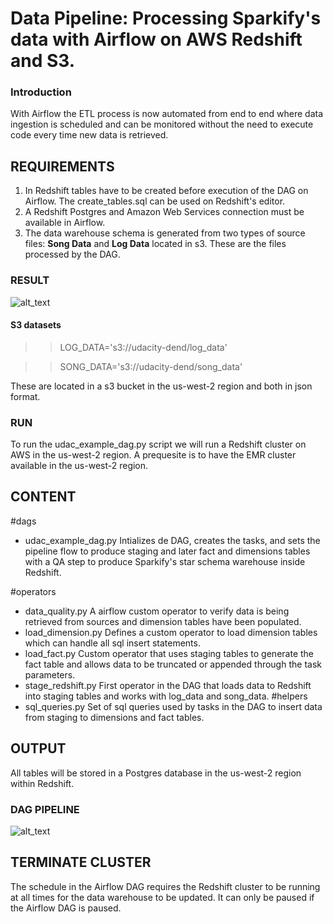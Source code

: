 # Data Pipeline: Processing Sparkify's data with Airflow on AWS Redshift and S3.

### Introduction
With Airflow the ETL process is now automated from end to end where data ingestion is scheduled and can be monitored without the need to execute code every time new data is retrieved.

## REQUIREMENTS

1) In Redshift tables have to be created before execution of the DAG on Airflow. The create_tables.sql can be used on Redshift's editor.
2) A Redshift Postgres and Amazon Web Services connection must be available in Airflow.
3) The data warehouse schema is generated from two types of source files: **Song Data** and **Log Data** located in s3. These are the files processed by the DAG. 

### RESULT

![alt_text](erd.png "Sparkify Star Schema in Redshift Postgres")

#### S3 datasets 

>> LOG_DATA='s3://udacity-dend/log_data'

>> SONG_DATA='s3://udacity-dend/song_data'

These are located in a s3 bucket in the us-west-2 region and both in json format. 

### RUN
To run the udac_example_dag.py script we will run a Redshift cluster on AWS in the us-west-2 region.
A prequesite is to have the EMR cluster available in the us-west-2 region.

## CONTENT
#dags
- udac_example_dag.py
Intializes de DAG, creates the tasks, and sets the pipeline flow to produce staging and later fact and dimensions tables with a QA step to produce Sparkify's star schema warehouse inside Redshift. 

#operators
- data_quality.py
A airflow custom operator to verify data is being retrieved from sources and dimension tables have been populated.
- load_dimension.py
Defines a custom operator to load dimension tables which can handle all sql insert statements.
- load_fact.py
Custom operator that uses staging tables to generate the fact table and allows data to be truncated or appended through the task parameters.
- stage_redshift.py
First operator in the DAG that loads data to Redshift into staging tables and works with log_data and song_data.
#helpers
- sql_queries.py
Set of sql queries used by tasks in the DAG to insert data from staging to dimensions and fact tables.


## OUTPUT

All tables will be stored in a Postgres database in the us-west-2 region within Redshift.

### DAG PIPELINE

![alt_text](dag.png "DAG Data Lineage")

## TERMINATE CLUSTER

The schedule in the Airflow DAG requires the Redshift cluster to be running at all times for the data warehouse to be updated. It can only be paused if the Airflow DAG is paused.
